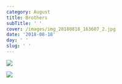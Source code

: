 ```yaml
---
category: August
title: Brothers
subTitle: ' '
cover: /images/img_20180818_163607_2.jpg
date: '2018-08-18'
day: ' '
slug: ' '
---
```

![](/images/img_20180818_163607_2.jpg)

![](/images/img_20180818_163430.jpg)
